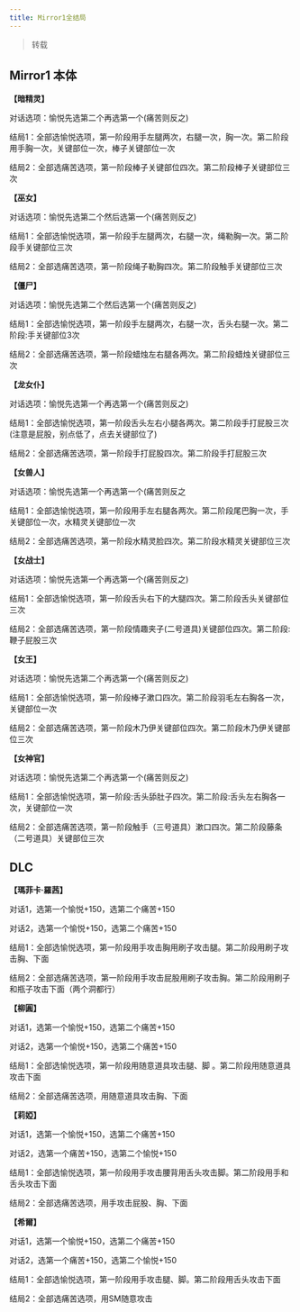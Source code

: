```yaml
---
title: Mirror1全结局
---
```


> 转载

## Mirror1 本体

**【暗精灵】**

对话选项：愉悦先选第二个再选第一个(痛苦则反之)

结局1：全部选愉悦选项，第一阶段用手左腿两次，右腿一次，胸一次。第二阶段用手胸一次，关键部位一次，棒子关键部位一次

结局2：全部选痛苦选项，第一阶段棒子关键部位四次。第二阶段棒子关键部位三次



**【巫女】**

对话选项：愉悦先选第二个然后选第一个(痛苦则反之)

结局1：全部选愉悦选项，第一阶段手左腿两次，右腿一次，绳勒胸一次。第二阶段手关键部位三次

结局2：全部选痛苦选项，第一阶段绳子勒胸四次。第二阶段触手关键部位三次



**【僵尸】**

对话选项：愉悦先选第二个然后选第一个(痛苦则反之)

结局1：全部选愉悦选项，第一阶段手左腿两次，右腿一次，舌头右腿一次。第二阶段:手关键部位3次

结局2：全部选痛苦选项，第一阶段蜡烛左右腿各两次。第二阶段蜡烛关键部位三次



**【龙女仆】**

对话选项：愉悦先选第一个再选第一个(痛苦则反之)

结局1：全部选愉悦选项，第一阶段舌头左右小腿各两次。第二阶段手打屁股三次(注意是屁股，别点低了，点去关键部位了)

结局2：全部选痛苦选项，第一阶段手打屁股四次。第二阶段手打屁股三次



**【女兽人】**

对话选项：愉悦先选第一个再选第一个(痛苦则反之

结局1：全部选愉悦选项，第一阶段用手左右腿各两次。第二阶段尾巴胸一次，手关键部位一次，水精灵关键部位一次

结局2：全部选痛苦选项，第一阶段水精灵脸四次。第二阶段水精灵关键部位三次



**【女战士】**

对话选项：愉悦先选第一个再选第一个(痛苦则反之)

结局1：全部选愉悦选项，第一阶段舌头右下的大腿四次。第二阶段舌头关键部位三次

结局2：全部选痛苦选项，第一阶段情趣夹子(二号道具)关键部位四次。第二阶段:鞭子屁股三次



**【女王】**

对话选项：愉悦先选第二个再选第一个(痛苦则反之)

结局1：全部选愉悦选项，第一阶段棒子漱口四次。第二阶段羽毛左右胸各一次，关键部位一次

结局2：全部选痛苦选项，第一阶段木乃伊关键部位四次。第二阶段木乃伊关键部位三次



**【女神官】**

对话选项：愉悦先选第二个再选第一个(痛苦则反之)

结局1：全部选愉悦选项，第一阶段:舌头舔肚子四次。第二阶段:舌头左右胸各一次，关键部位一次

结局2：全部选痛苦选项，第一阶段触手（三号道具）漱口四次。第二阶段藤条（二号道具）关键部位三次



## DLC

**【瑪菲卡·羅茜】**

对话1，选第一个愉悦+150，选第二个痛苦+150

对话2，选第一个愉悦+150，选第二个痛苦+150

结局1：全部选愉悦选项，第一阶段用手攻击胸用刷子攻击腿。第二阶段用刷子攻击胸、下面

结局2：全部选痛苦选项，第一阶段用手攻击屁股用刷子攻击胸。第二阶段用刷子和瓶子攻击下面（两个洞都行）



**【柳圓】**

对话1，选第一个愉悦+150，选第二个痛苦+150

对话2，选第一个愉悦+150，选第二个痛苦+150

结局1：全部选愉悦选项，第一阶段用随意道具攻击腿、脚 。第二阶段用随意道具攻击下面

结局2：全部选痛苦选项，用随意道具攻击胸、下面



**【莉婭】**

对话1，选第一个愉悦+150，选第二个痛苦+150

对话2，选第一个痛苦+150，选第二个愉悦+150

结局1：全部选愉悦选项，第一阶段用手攻击腰背用舌头攻击脚。第二阶段用手和舌头攻击下面

结局2：全部选痛苦选项，用手攻击屁股、胸、下面



**【希爾】**

对话1，选第一个愉悦+150，选第二个痛苦+150

对话2，选第一个痛苦+150，选第二个愉悦+150

结局1：全部选愉悦选项，第一阶段用手攻击腿、脚。第二阶段用舌头攻击下面

结局2：全部选痛苦选项，用SM随意攻击